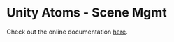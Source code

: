 # Unity Atoms - Scene Mgmt

Check out the online documentation [here](https://adamramberg.github.io/unity-atoms/).
